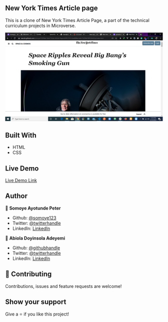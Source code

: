 ## New York Times Article page

This is a clone of New York Times Article Page, a part of the technical curriculum projects in Microverse.

![screenshot](./screenshot.png)

## Built With

- HTML
- CSS

## Live Demo

[Live Demo Link](https://rawcdn.githack.com/somoye123/New-York-Times-Article-Page/11c260cde06d1bf011cdb988b70114bfafd2ea15/index.html)

## Author

👤 **Somoye Ayotunde Peter**

- Github: [@somoye123](https://github.com/somoye123)
- Twitter: [@twitterhandle](https://twitter.com/ayotunde_197)
- LinkedIn: [LinkedIn](https://www.linkedin.com/in/somoye-ayotunde-03a471161)

👤 **Abiola Doyinsola Adeyemi**

- Github: [@githubhandle](https://github.com/abidoyinsola1)
- Twitter: [@twitterhandle](https://twitter.com/abidoyinsola)
- LinkedIn: [LinkedIn](https://www.linkedin.com/in/doyinsola-adeyemi)

## 🤝 Contributing

Contributions, issues and feature requests are welcome!

## Show your support

Give a ⭐️ if you like this project!
